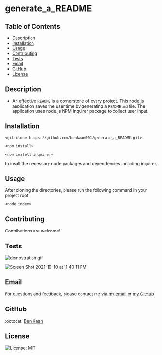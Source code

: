 # generate_a_README

  ## Table of Contents

  * [Description](#description)
  * [Installation](#installation)
  * [Usage](#usage)
  * [Contributing](#contributing)
  * [Tests](#tests)
  * [Email](#email)
  * [GitHub](#GitHub)
  * [License](#license)

  ## Description
  
  * An effective `README` is a cornerstone of every project. This node.js application saves the user time by generating a  `README.md` file. The application uses node.js NPM inquirer package to collect user input. 

  ## Installation

  ```<git clone https://github.com/benkaan001/generate_a_README.git>``` 

  ```<npm install> ```

```<npm install inquirer> ```
  
  to insall the necessary node packages and dependencies including inquirer. 


  ## Usage
  
  After cloning the directories, please run the following command in your project root:

 ```<node index> ```

  ## Contributing
  
  Contributions are welcome!

  ## Tests

  ![demostration gif](https://github.com/benkaan001/generate_a_README/blob/main/demo.gif)
  
  ![Screen Shot 2021-10-10 at 11 40 11 PM](https://user-images.githubusercontent.com/88162275/136734168-5af7162c-b518-4a9e-a2ff-91bd90bcf029.png)

  ## Email

  For questions and feedback, please contact me via [my email](mailto:benkaan001@gmail.com) or [my GitHub](https://www.github.com/benkaan001)

  ## GitHub

  :octocat: [Ben Kaan](https://www.github.com/benkaan001)
  

  ## License

  
  ![License: MIT](https://img.shields.io/badge/License-MIT-yellow.svg)

